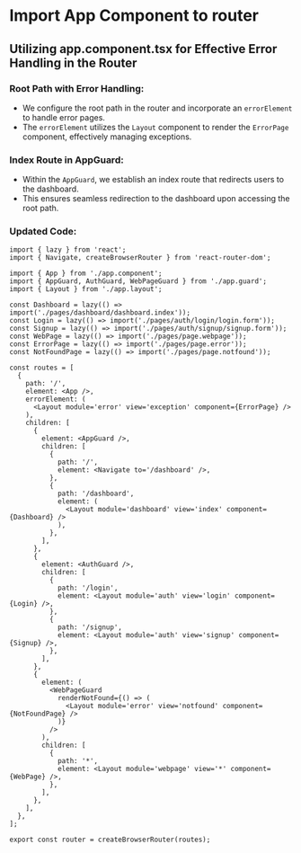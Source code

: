 # Import App Component to router

## Utilizing app.component.tsx for Effective Error Handling in the Router

### Root Path with Error Handling:

- We configure the root path in the router and incorporate an `errorElement` to handle error pages.
- The `errorElement` utilizes the `Layout` component to render the `ErrorPage` component, effectively managing exceptions.

### Index Route in AppGuard:

- Within the `AppGuard`, we establish an index route that redirects users to the dashboard.
- This ensures seamless redirection to the dashboard upon accessing the root path.

### Updated Code:

```tsx
import { lazy } from 'react';
import { Navigate, createBrowserRouter } from 'react-router-dom';

import { App } from './app.component';
import { AppGuard, AuthGuard, WebPageGuard } from './app.guard';
import { Layout } from './app.layout';

const Dashboard = lazy(() => import('./pages/dashboard/dashboard.index'));
const Login = lazy(() => import('./pages/auth/login/login.form'));
const Signup = lazy(() => import('./pages/auth/signup/signup.form'));
const WebPage = lazy(() => import('./pages/page.webpage'));
const ErrorPage = lazy(() => import('./pages/page.error'));
const NotFoundPage = lazy(() => import('./pages/page.notfound'));

const routes = [
  {
    path: '/',
    element: <App />,
    errorElement: (
      <Layout module='error' view='exception' component={ErrorPage} />
    ),
    children: [
      {
        element: <AppGuard />,
        children: [
          {
            path: '/',
            element: <Navigate to='/dashboard' />,
          },
          {
            path: '/dashboard',
            element: (
              <Layout module='dashboard' view='index' component={Dashboard} />
            ),
          },
        ],
      },
      {
        element: <AuthGuard />,
        children: [
          {
            path: '/login',
            element: <Layout module='auth' view='login' component={Login} />,
          },
          {
            path: '/signup',
            element: <Layout module='auth' view='signup' component={Signup} />,
          },
        ],
      },
      {
        element: (
          <WebPageGuard
            renderNotFound={() => (
              <Layout module='error' view='notfound' component={NotFoundPage} />
            )}
          />
        ),
        children: [
          {
            path: '*',
            element: <Layout module='webpage' view='*' component={WebPage} />,
          },
        ],
      },
    ],
  },
];

export const router = createBrowserRouter(routes);
```
